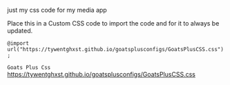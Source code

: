 just my css code for my media app

Place this in a Custom CSS code to import the code and for it to always be updated.

```@import url("https://tywentghxst.github.io/goatsplusconfigs/GoatsPlusCSS.css");```


```Goats Plus Css```
https://tywentghxst.github.io/goatsplusconfigs/GoatsPlusCSS.css




